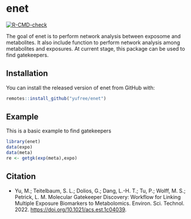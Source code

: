 
# enet

<!-- badges: start -->
[![R-CMD-check](https://github.com/yufree/enet/workflows/R-CMD-check/badge.svg)](https://github.com/yufree/enet/actions)
<!-- badges: end -->

The goal of enet is to perform network analysis between exposome and metabolites. It also include function to perform network analysis among metabolites and exposures. At current stage, this package can be used to find gatekeepers.

## Installation

You can install the released version of enet from GitHub with:

``` r
remotes::install_github("yufree/enet")
```

## Example

This is a basic example to find gatekeepers

``` r
library(enet)
data(expo)
data(meta)
re <- getgk(exp(meta),expo)
```

## Citation

- Yu, M.; Teitelbaum, S. L.; Dolios, G.; Dang, L.-H. T.; Tu, P.; Wolff, M. S.; Petrick, L. M. Molecular Gatekeeper Discovery: Workflow for Linking Multiple Exposure Biomarkers to Metabolomics. Environ. Sci. Technol. 2022. https://doi.org/10.1021/acs.est.1c04039.

